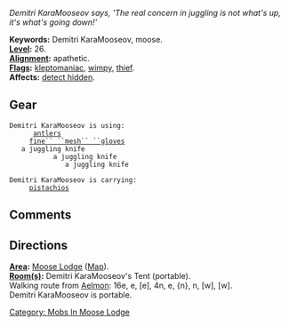 *Demitri KaraMooseov says, 'The real concern in juggling is not what's
up, it's what's going down!'*

**Keywords:** Demitri KaraMooseov, moose.  
**[Level](Level "wikilink"):** 26.  
**[Alignment](Alignment "wikilink"):** apathetic.  
**[Flags](:Category:_Mob_Types "wikilink"):**
[kleptomaniac](Thieving_Mobs "wikilink"),
[wimpy](Wimpy_Mobs "wikilink"), [thief](Thieving_Mobs "wikilink").  
**Affects:** [detect hidden](Detect_Hidden "wikilink").  

## Gear

`Demitri KaraMooseov is using:`  
<worn on head>`      `[`antlers`](Antlers "wikilink")  
<worn on hands>`     `[`fine`` ``mesh`` ``gloves`](Fine_Mesh_Gloves "wikilink")  
<held in offhand>`   a juggling knife`  
<wielded>`           a juggling knife`  
<held>`              a juggling knife`

`Demitri KaraMooseov is carrying:`  
`     `[`pistachios`](Pistachios_(Poison) "wikilink")

## Comments

## Directions

**[Area](:Category:_Areas "wikilink"):** [Moose
Lodge](:Category:_Moose_Lodge "wikilink")
([Map](Moose_Lodge_Map "wikilink")).  
**[Room(s)](:Category:_Rooms "wikilink"):** Demitri KaraMooseov's Tent
(portable).  
Walking route from [Aelmon](Aelmon "wikilink"): 16e, e, \[e\], 4n, e,
{n}, n, \[w\], \[w\].  
Demitri KaraMooseov is portable.  

[Category: Mobs In Moose
Lodge](Category:_Mobs_In_Moose_Lodge "wikilink")
